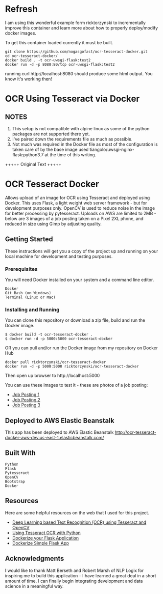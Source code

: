 # Refresh
I am using this wonderful example form ricktorzynski to incrementally improve this container and learn more about how to properly deploy/modify docker images.

To get this container loaded currently it must be built.
```
git clone https://github.com/nogasgofast/ocr-tesseract-docker.git
cd ocr-tesseract-docker/
docker build . -t ocr-uwsgi-flask:test2
docker run -d -p 8080:80/tcp ocr-uwsgi-flask:test2
```
running curl http://localhost:8080
should produce some html output. You know it's working then!
<h1 class="title">OCR Using Tesseract via Docker</h1>

## NOTES
1. This setup is not compatible with alpine linux as some of the python
packages are not supported there yet.
2. I've paired down the requirements file as much as possible.
3. Not much was required in the Docker file as most of the configuration is
taken care of by the base image used tiangolo/uwsgi-nginx-flask:python3.7 at
the time of this writing.

+++++ Original Text +++++

# OCR Tesseract Docker
Allows upload of an image for OCR using Tesseract and deployed using Docker.  This uses Flask, a light weight web server framework - but for development purposes only.  OpenCV is used to reduce noise in the image for better processing by pytesseract.  Uploads on AWS are limited to 2MB - below are 3 images of a job posting taken on a Pixel 2XL phone, and reduced in size using Gimp by adjusting quality.

## Getting Started
These instructions will get you a copy of the project up and running on your local machine for development and testing purposes.

### Prerequisites

You will need Docker installed on your system and a command line editor.

```
Docker
Git Bash (on Windows)
Terminal (Linux or Mac)
```

### Installing and Running

You can clone this repository or download a zip file, build and run the Docker image.

```
$ docker build -t ocr-tesseract-docker .
$ docker run -d -p 5000:5000 ocr-tesseract-docker
```

OR you can pull and/or run the Docker image from my repository on Docker Hub

```
docker pull ricktorzynski/ocr-tesseract-docker
docker run -d -p 5000:5000 ricktorzynski/ocr-tesseract-docker
```
Then open up browser to http://localhost:5000

You can use these images to test it - these are photos of a job posting:

* [Job Posting 1](https://www.torzyn.com/ocr/senior_python_developer_nlplogix1_sm.jpg)
* [Job Posting 2](https://www.torzyn.com/ocr/senior_python_developer_nlplogix2_sm.jpg)
* [Job Posting 3](https://www.torzyn.com/ocr/senior_python_developer_nlplogix3_sm.jpg)

## Deployed to AWS Elastic Beanstalk

This app has been deployed to AWS Elastic Beanstalk
http://ocr-tesseract-docker-aws-dev.us-east-1.elasticbeanstalk.com/

## Built With
```
Python
Flask
Pytesseract
OpenCV
Bootstrap
Docker
```

## Resources

Here are some helpful resources on the web that I used for this project.

* [Deep Learning based Text Recognition (OCR) using Tesseract and OpenCV](https://www.learnopencv.com/deep-learning-based-text-recognition-ocr-using-tesseract-and-opencv/)
* [Using Tesseract OCR with Python](https://www.pyimagesearch.com/2017/07/10/using-tesseract-ocr-python/)
* [Dockerize your Flask Application](https://runnable.com/docker/python/dockerize-your-flask-application)
* [Dockerize Simple Flask App](http://containertutorials.com/docker-compose/flask-simple-app.html)

## Acknowledgments

I would like to thank Matt Berseth and Robert Marsh of NLP Logix for inspiring me to build this application - I have learned a great deal in a short amount of time.  I can finally begin integrating development and data science in a meaningful way.
